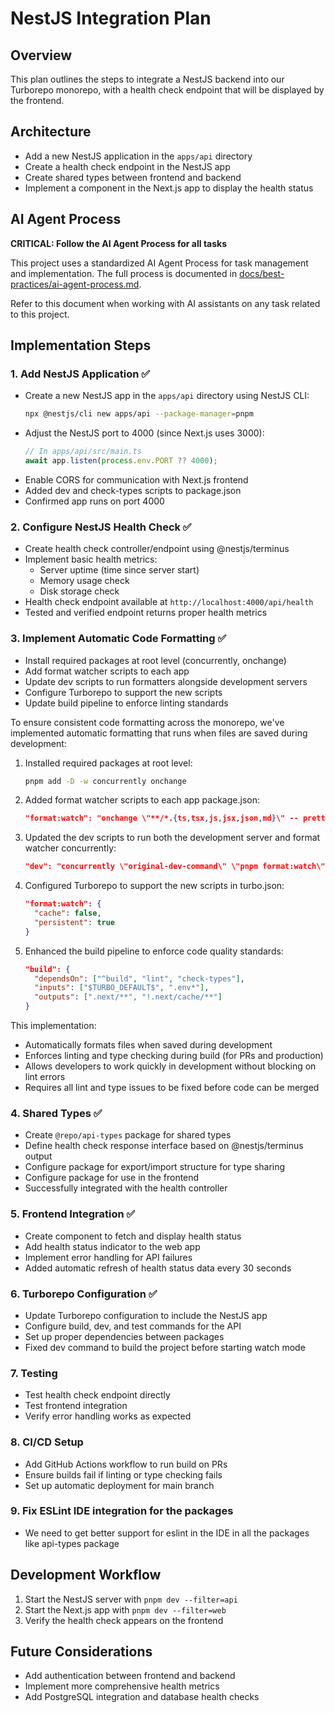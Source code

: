 # NestJS Integration Plan

## Overview

This plan outlines the steps to integrate a NestJS backend into our Turborepo monorepo, with a health check endpoint that will be displayed by the frontend.

## Architecture

- Add a new NestJS application in the `apps/api` directory
- Create a health check endpoint in the NestJS app
- Create shared types between frontend and backend
- Implement a component in the Next.js app to display the health status

## AI Agent Process

**CRITICAL: Follow the AI Agent Process for all tasks**

This project uses a standardized AI Agent Process for task management and implementation.
The full process is documented in [docs/best-practices/ai-agent-process.md](/docs/best-practices/ai-agent-process.md).

Refer to this document when working with AI assistants on any task related to this project.

## Implementation Steps

### 1. Add NestJS Application ✅

- Create a new NestJS app in the `apps/api` directory using NestJS CLI:
  ```bash
  npx @nestjs/cli new apps/api --package-manager=pnpm
  ```
- Adjust the NestJS port to 4000 (since Next.js uses 3000):
  ```typescript
  // In apps/api/src/main.ts
  await app.listen(process.env.PORT ?? 4000);
  ```
- Enable CORS for communication with Next.js frontend
- Added dev and check-types scripts to package.json
- Confirmed app runs on port 4000

### 2. Configure NestJS Health Check ✅

- Create health check controller/endpoint using @nestjs/terminus
- Implement basic health metrics:
  - Server uptime (time since server start)
  - Memory usage check
  - Disk storage check
- Health check endpoint available at `http://localhost:4000/api/health`
- Tested and verified endpoint returns proper health metrics

### 3. Implement Automatic Code Formatting ✅

- Install required packages at root level (concurrently, onchange)
- Add format watcher scripts to each app
- Update dev scripts to run formatters alongside development servers
- Configure Turborepo to support the new scripts
- Update build pipeline to enforce linting standards

To ensure consistent code formatting across the monorepo, we've implemented automatic formatting that runs when files are saved during development:

1. Installed required packages at root level:

   ```bash
   pnpm add -D -w concurrently onchange
   ```

2. Added format watcher scripts to each app package.json:

   ```json
   "format:watch": "onchange \"**/*.{ts,tsx,js,jsx,json,md}\" -- prettier --write {{changed}}"
   ```

3. Updated the dev scripts to run both the development server and format watcher concurrently:

   ```json
   "dev": "concurrently \"original-dev-command\" \"pnpm format:watch\""
   ```

4. Configured Turborepo to support the new scripts in turbo.json:

   ```json
   "format:watch": {
     "cache": false,
     "persistent": true
   }
   ```

5. Enhanced the build pipeline to enforce code quality standards:
   ```json
   "build": {
     "dependsOn": ["^build", "lint", "check-types"],
     "inputs": ["$TURBO_DEFAULT$", ".env*"],
     "outputs": [".next/**", "!.next/cache/**"]
   }
   ```

This implementation:

- Automatically formats files when saved during development
- Enforces linting and type checking during build (for PRs and production)
- Allows developers to work quickly in development without blocking on lint errors
- Requires all lint and type issues to be fixed before code can be merged

### 4. Shared Types ✅

- Create `@repo/api-types` package for shared types
- Define health check response interface based on @nestjs/terminus output
- Configure package for export/import structure for type sharing
- Configure package for use in the frontend
- Successfully integrated with the health controller

### 5. Frontend Integration ✅

- Create component to fetch and display health status
- Add health status indicator to the web app
- Implement error handling for API failures
- Added automatic refresh of health status data every 30 seconds

### 6. Turborepo Configuration ✅

- Update Turborepo configuration to include the NestJS app
- Configure build, dev, and test commands for the API
- Set up proper dependencies between packages
- Fixed dev command to build the project before starting watch mode

### 7. Testing

- Test health check endpoint directly
- Test frontend integration
- Verify error handling works as expected

### 8. CI/CD Setup

- Add GitHub Actions workflow to run build on PRs
- Ensure builds fail if linting or type checking fails
- Set up automatic deployment for main branch

### 9. Fix ESLint IDE integration for the packages

- We need to get better support for eslint in the IDE in all the packages like api-types package

## Development Workflow

1. Start the NestJS server with `pnpm dev --filter=api`
2. Start the Next.js app with `pnpm dev --filter=web`
3. Verify the health check appears on the frontend

## Future Considerations

- Add authentication between frontend and backend
- Implement more comprehensive health metrics
- Add PostgreSQL integration and database health checks
